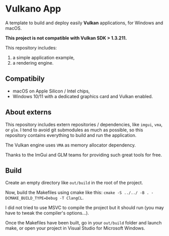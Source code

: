 # Vulkano App

A template to build and deploy easily **Vulkan** applications, for Windows and macOS.

**This project is not compatible with Vulkan SDK > 1.3.211.**

This repository includes:

1. a simple application example,
2. a rendering engine.

## Compatibily

* macOS on Apple Silicon / Intel chips,
* Windows 10/11 with a dedicated graphics card and Vulkan enabled.

## About externs

This repository includes extern repositories / dependencies, like `imgui`, `vma`, or `glm`.
I tend to avoid git submodules as much as possible, so this repository contains everything to build and run the application.

The Vulkan engine uses `VMA` as memory allocator dependency. 

Thanks to the ImGui and GLM teams for providing such great tools for free.

## Build

Create an empty directory like `out/build` in the root of the project.

Now, build the Makefiles using cmake like this: `cmake -S ../../ -B . -DCMAKE_BUILD_TYPE=Debug -T ClangCL`.

I did not tried to use MSVC to compile the project but it should run (you may have to tweak the compiler's options...).

Once the Makefiles have been built, go in your `out/build` folder and launch make,
 or open your project in Visual Studio for Microsoft Windows.

